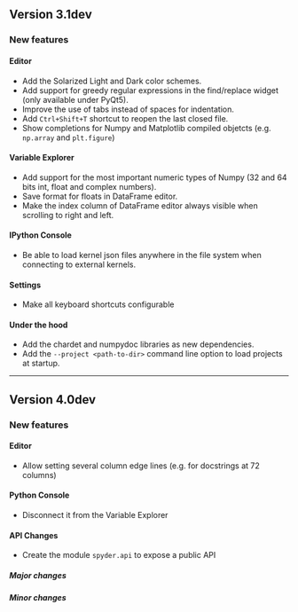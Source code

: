 ## Version 3.1dev

### New features

#### Editor
* Add the Solarized Light and Dark color schemes.
* Add support for greedy regular expressions in the find/replace widget
  (only available under PyQt5).
* Improve the use of tabs instead of spaces for indentation.
* Add `Ctrl+Shift+T` shortcut to reopen the last closed file.
* Show completions for Numpy and Matplotlib compiled objetcts (e.g.
  `np.array` and `plt.figure`)

#### Variable Explorer
* Add support for the most important numeric types of Numpy (32 and 64
  bits int, float and complex numbers).
* Save format for floats in DataFrame editor.
* Make the index column of DataFrame editor always visible when scrolling
  to right and left.

#### IPython Console
* Be able to load kernel json files anywhere in the file system when
  connecting to external kernels.

#### Settings
* Make all keyboard shortcuts configurable

#### Under the hood
* Add the chardet and numpydoc libraries as new dependencies.
* Add the `--project <path-to-dir>` command line option to load
  projects at startup.


----


## Version 4.0dev

### New features

#### Editor
* Allow setting several column edge lines (e.g. for docstrings at 72 columns)

#### Python Console
* Disconnect it from the Variable Explorer

#### API Changes
* Create the module `spyder.api` to expose a public API

##### Major changes

##### Minor changes
